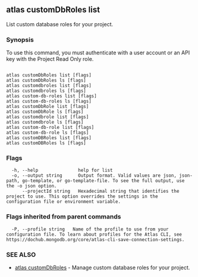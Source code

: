 ## atlas customDbRoles list

List custom database roles for your project.


### Synopsis

To use this command, you must authenticate with a user account or an API key with the Project Read Only role.



```

atlas customDbRoles list [flags]
atlas customDbRoles ls [flags]
atlas customdbroles list [flags]
atlas customdbroles ls [flags]
atlas custom-db-roles list [flags]
atlas custom-db-roles ls [flags]
atlas customDbRole list [flags]
atlas customDbRole ls [flags]
atlas customdbrole list [flags]
atlas customdbrole ls [flags]
atlas custom-db-role list [flags]
atlas custom-db-role ls [flags]
atlas customDBRoles list [flags]
atlas customDBRoles ls [flags]
```



### Flags

```
  -h, --help               help for list
  -o, --output string      Output format. Valid values are json, json-path, go-template, or go-template-file. To see the full output, use the -o json option.
      --projectId string   Hexadecimal string that identifies the project to use. This option overrides the settings in the configuration file or environment variable.

```


### Flags inherited from parent commands

```
  -P, --profile string   Name of the profile to use from your configuration file. To learn about profiles for the Atlas CLI, see https://dochub.mongodb.org/core/atlas-cli-save-connection-settings.

```

### SEE ALSO


* [atlas customDbRoles](atlas_customDbRoles.md)	- Manage custom database roles for your project.



